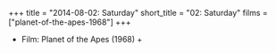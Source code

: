 +++
title = "2014-08-02: Saturday"
short_title = "02: Saturday"
films = ["planet-of-the-apes-1968"]
+++


* Film: Planet of the Apes (1968) +
